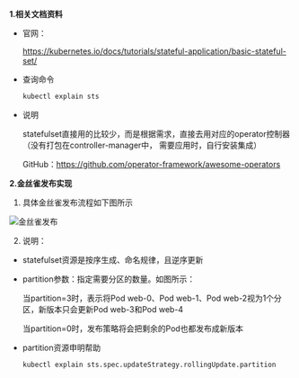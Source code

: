 **1.相关文档资料**

* 官网：
    
    https://kubernetes.io/docs/tutorials/stateful-application/basic-stateful-set/
 
* 查询命令
    ```bash
    kubectl explain sts
    ```    
    
* 说明
    
    statefulset直接用的比较少，而是根据需求，直接去用对应的operator控制器（没有打包在controller-manager中，
    需要应用时，自行安装集成）
     
    GitHub：https://github.com/operator-framework/awesome-operators

**2.金丝雀发布实现**

1) 具体金丝雀发布流程如下图所示

![金丝雀发布](https://github-aaron89.oss-cn-beijing.aliyuncs.com/Kubernetes/sts-canarydeploy.png)



2) 说明：

* statefulset资源是按序生成、命名规律，且逆序更新
* partition参数：指定需要分区的数量。如图所示：

    当partition=3时，表示将Pod web-0、Pod web-1、Pod web-2视为1个分区，新版本只会更新Pod web-3和Pod web-4
    
    当partition=0时，发布策略将会把剩余的Pod也都发布成新版本

* partition资源申明帮助
    ```bash
    kubectl explain sts.spec.updateStrategy.rollingUpdate.partition
    ```
